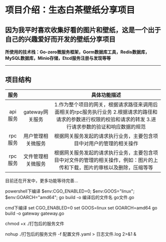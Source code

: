 # 项目介绍：生态白茶壁纸分享项目

**因为我平时喜欢收集好看的图片和壁纸，这是一个出于自己的兴趣爱好而开发的壁纸分享项目**
---
**所使用的技术栈：Go-zero微服务框架，Gorm数据库工具，Redis数据库，MySQL数据库，Minio存储，Etcd服务注册与发现等等**

---
## 项目结构

|  服务   |                    |                         具体功能描述                         |
| :-----: | :----------------: | :----------------------------------------------------------: |
| api服务 |  gateway网关服务   | 1.作为整个项目的网关，根据请求路径来调用后面相关的rpc服务执行业务 2.根据请求的路径和请求的参数进行权限的校验和请求的转发 3.进行请求参数的验证和响应数据的规范 |
| rpc服务 | 用户管理相关微服务 | 根据网关服务发起的请求执行业务，主要包含项目中对用户的管理的相关操作 |
| rpc服务 | 文件管理相关微服务 | 根据网关服务发起的请求执行业务，主要包含项目中对文件的管理的相关操作，例如：图片的上传和下载，图片的审核以及删除，压缩等等 |

目前还在开发中，更多功能等待完善...


powershell下编译
$env:CGO_ENABLED=0; $env:GOOS="linux"; $env:GOARCH="amd64"; go build -o 编译后的文件名 go文件.go

cmd下编译
set CGO_ENABLED=0
set GOOS=linux
set GOARCH=amd64
go build -o gateway gateway.go

chmod +x ./打包后的服务文件

nohup ./打包后的服务文件 -f 配置文件.yaml > 日志文件.log 2>&1 &